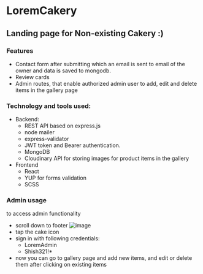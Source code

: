 # LoremCakery
## Landing page for Non-existing Cakery :)

### Features

* Contact form after submitting which an email is sent to email of the owner and data is saved to mongodb.
* Review cards
* Admin routes, that enable authorized admin user to add, edit and delete items in the gallery page

### Technology and tools used:

* Backend: 
  - REST API based on express.js
  - node mailer
  - express-validator
  - JWT token and Bearer authentication.
  - MongoDB
  - Cloudinary API for storing images for product items in the gallery
* Frontend
  - React
  - YUP for forms validation
  - SCSS

### Admin usage

to access admin functionality
* scroll down to footer
![image](https://user-images.githubusercontent.com/94932986/233792318-2b841976-0011-40a0-baab-3405b351ed28.png)
* tap the cake icon
* sign in with following credentials: 
  - LoremAdmin
  - Shish321!*
* now you can go to gallery page and add new items, and edit or delete them after clicking on existing items
  
